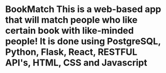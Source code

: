 # BookMatch This is a web-based app that will match people who like certain book with like-minded people! It is done using PostgreSQL, Python, Flask, React, RESTFUL API's, HTML, CSS and Javascript
